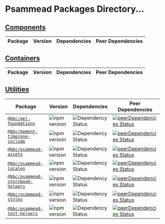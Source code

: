 # Psammead Packages Directory...

## [Components](.components)
| Package | Version | Dependencies | Peer Dependencies
|--------|--------|------------|------------|


## [Containers](.containers)
| Package | Version | Dependencies | Peer Dependencies
|--------|--------|------------|------------|


## [Utilities](.utilities)
| Package | Version | Dependencies | Peer Dependencies
|--------|--------|------------|------------|
| [`@bbc/gel-foundations`](.utilities/gel-foundations) | ![npm version](https://img.shields.io/npm/v/@bbc/gel-foundations.svg) | ![Dependency Status](https://david-dm.org/bbc/psammead.svg?path=packages/utilities/gel-foundations) | [![peerDependencies Status](https://david-dm.org/bbc/psammead/peer-status.svg?path=packages/utilities/gel-foundations)](https://david-dm.org/bbc/psammead?path=packages/utilities/gel-foundations&type=peer) |
| [`@bbc/moment-timezone-include`](.utilities/moment-timezone-include) | ![npm version](https://img.shields.io/npm/v/@bbc/moment-timezone-include.svg) | ![Dependency Status](https://david-dm.org/bbc/psammead.svg?path=packages/utilities/moment-timezone-include) | [![peerDependencies Status](https://david-dm.org/bbc/psammead/peer-status.svg?path=packages/utilities/moment-timezone-include)](https://david-dm.org/bbc/psammead?path=packages/utilities/moment-timezone-include&type=peer) |
| [`@bbc/psammead-assets`](.utilities/psammead-assets) | ![npm version](https://img.shields.io/npm/v/@bbc/psammead-assets.svg) | ![Dependency Status](https://david-dm.org/bbc/psammead.svg?path=packages/utilities/psammead-assets) | [![peerDependencies Status](https://david-dm.org/bbc/psammead/peer-status.svg?path=packages/utilities/psammead-assets)](https://david-dm.org/bbc/psammead?path=packages/utilities/psammead-assets&type=peer) |
| [`@bbc/psammead-locales`](.utilities/psammead-locales) | ![npm version](https://img.shields.io/npm/v/@bbc/psammead-locales.svg) | ![Dependency Status](https://david-dm.org/bbc/psammead.svg?path=packages/utilities/psammead-locales) | [![peerDependencies Status](https://david-dm.org/bbc/psammead/peer-status.svg?path=packages/utilities/psammead-locales)](https://david-dm.org/bbc/psammead?path=packages/utilities/psammead-locales&type=peer) |
| [`@bbc/psammead-storybook-helpers`](.utilities/psammead-storybook-helpers) | ![npm version](https://img.shields.io/npm/v/@bbc/psammead-storybook-helpers.svg) | ![Dependency Status](https://david-dm.org/bbc/psammead.svg?path=packages/utilities/psammead-storybook-helpers) | [![peerDependencies Status](https://david-dm.org/bbc/psammead/peer-status.svg?path=packages/utilities/psammead-storybook-helpers)](https://david-dm.org/bbc/psammead?path=packages/utilities/psammead-storybook-helpers&type=peer) |
| [`@bbc/psammead-styles`](.utilities/psammead-styles) | ![npm version](https://img.shields.io/npm/v/@bbc/psammead-styles.svg) | ![Dependency Status](https://david-dm.org/bbc/psammead.svg?path=packages/utilities/psammead-styles) | [![peerDependencies Status](https://david-dm.org/bbc/psammead/peer-status.svg?path=packages/utilities/psammead-styles)](https://david-dm.org/bbc/psammead?path=packages/utilities/psammead-styles&type=peer) |
| [`@bbc/psammead-test-helpers`](.utilities/psammead-test-helpers) | ![npm version](https://img.shields.io/npm/v/@bbc/psammead-test-helpers.svg) | ![Dependency Status](https://david-dm.org/bbc/psammead.svg?path=packages/utilities/psammead-test-helpers) | [![peerDependencies Status](https://david-dm.org/bbc/psammead/peer-status.svg?path=packages/utilities/psammead-test-helpers)](https://david-dm.org/bbc/psammead?path=packages/utilities/psammead-test-helpers&type=peer) |